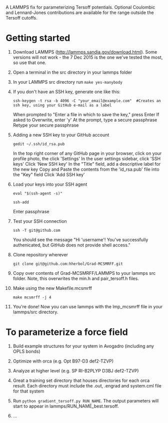 A LAMMPS fix for parameterizing Tersoff potentials. Optional Coulombic and Lennard-Jones contributions are available for the range outside the Tersoff cutoffs. 

# Getting started

1.	Download LAMMPS (http://lammps.sandia.gov/download.html). Some versions will not work - the 7 Dec 2015 is the one we've tested the most, so use that one. 
	
2.	Open a terminal in the src directory in your lammps folder

3.	In your LAMMPS src directory run `make yes-manybody`
	
4.	If you don't have an SSH key, generate one like this:

		ssh-keygen -t rsa -b 4096 -C "your_email@example.com"  #Creates an ssh key, using your GitHub e-mail as a label
		
	When prompted to "Enter a file in which to save the key," press Enter
	If asked to Overwrite, enter 'y'
	At the prompt, type a secure passphrase
	Retype your secure passphrase

5.	Adding a new SSH key to your GitHub account

		gedit ~/.ssh/id_rsa.pub
	
	In the top right corner of any GitHub page in your browser, click on your profile photo, the click 'Settings'
	In the user settings sidebar, click 'SSH keys'
	Click 'New SSH key'
	In the "Title" field, add a descriptive label for the new key
	Copy and Paste the contents from the 'id_rsa.pub' file into the "Key" field
	Click 'Add SSH key'

6.	Load your keys into your SSH agent
	
		eval "$(ssh-agent -s)"
		
		ssh-add
		
	Enter passphrase
	
7.	Test your SSH connection

		ssh -T git@github.com
		
	You should see the message "Hi 'username'! You've successfully authenicated, but GitHub does not provide shell access."

8.	Clone repository wherever
	
		git clone git@github.com:hherbol/Grad-MCSMRFF.git

9.  Copy over contents of Grad-MCSMRFF/LAMMPS to your lammps src folder.  Note, this overwrites the min.h and pair_tersoff.h files.

10. Make using the new Makefile.mcsmrff

		make mcsmrff -j 4

11. You're done! Now you can use lammps with the lmp_mcsmrff file in your lammps/src directory.

# To parameterize a force field

1.	Build example structures for your system in Avogadro (including any OPLS bonds)

2.	Optimize with orca (e.g. Opt B97-D3 def2-TZVP)

3.	Analyze at higher level (e.g. SP RI-B2PLYP D3BJ def2-TZVP)

4.	Great a training set directory that houses directories for each orca result.  Each directory must include the .out, .engrad and system.cml file for that system

5.	Run `python gradient_tersoff.py RUN_NAME`. The output parameters will start to appear in lammps/RUN_NAME_best.tersoff.

6.  ...